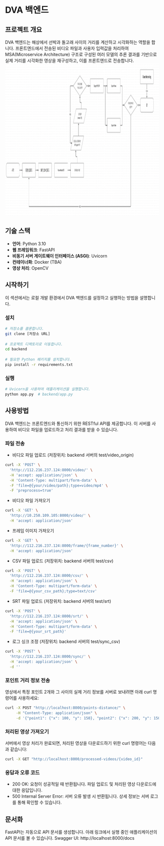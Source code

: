 # DVA 백엔드

## 프로젝트 개요
DVA 백엔드는 해상에서 선박과 돌고래 사이의 거리를 계산하고 시각화하는 역할을 합니다. 프론트엔드에서 전송된 비디오 파일과 사용자 입력값을 처리하여 MSA(Microservice Architecture) 구조로 구성된 여러 모델의 추론 결과를 기반으로 실제 거리를 시각화한 영상을 재구성하고, 이를 프론트엔드로 전송합니다.
<img src="./doc_img/overall.png" height="500">

## 기술 스택
- **언어**: Python 3.10
- **웹 프레임워크**: FastAPI
- **비동기 서버 게이트웨이 인터페이스 (ASGI)**: Uvicorn
- **컨테이너화**: Docker (TBA)
- **영상 처리**: OpenCV

## 시작하기
이 섹션에서는 로컬 개발 환경에서 DVA 백엔드를 설정하고 실행하는 방법을 설명합니다.

### 설치
```bash
# 저장소를 클론합니다.
git clone [저장소 URL]

# 프로젝트 디렉토리로 이동합니다.
cd backend

# 필요한 Python 패키지를 설치합니다.
pip install -r requirements.txt
```

### 실행
```bash
# Uvicorn을 사용하여 애플리케이션을 실행합니다.
python app.py  # backend/app.py
```

## 사용방법
DVA 백엔드는 프론트엔드와 통신하기 위한 RESTful API를 제공합니다. 이 서버를 사용하여 비디오 파일을 업로드하고 처리 결과를 받을 수 있습니다.

### 파일 전송
* 비디오 파일 업로드 (저장위치: backend 서버의 test/video_origin)
```bash
curl -X 'POST' \
  'http://112.216.237.124:8000/video/' \
  -H 'accept: application/json' \
  -H 'Content-Type: multipart/form-data' \
  -F 'file=@{your/video/path};type=video/mp4' \
  -F 'preprocess=true'
```

* 비디오 파일 가져오기
```bash
curl -X 'GET' \
  'http://10.250.109.105:8000/video/' \
  -H 'accept: application/json'
```

* 프레임 이미지 가져오기
```bash
curl -X 'GET' \
  'http://112.216.237.124:8000/frame/{frame_number}' \
  -H 'accept: application/json'
```

* CSV 파일 업로드 (저장위치: backend 서버의 test/csv)
```bash
curl -X 'POST' \
  'http://112.216.237.124:8000/csv/' \
  -H 'accept: application/json' \
  -H 'Content-Type: multipart/form-data' \
  -F 'file=@{your_csv_path};type=text/csv'
```

* SRT 파일 업로드 (저장위치: backend 서버의 test/srt)
```bash
curl -X 'POST' \
  'http://112.216.237.124:8000/srt/' \
  -H 'accept: application/json' \
  -H 'Content-Type: multipart/form-data' \
  -F 'file=@{your_srt_path}'
```

* 로그 싱크 조정 (저장위치: backend 서버의 test/sync_csv)
```bash
curl -X 'POST' \
  'http://112.216.237.124:8000/sync/' \
  -H 'accept: application/json' \
  -d ''
```

### 포인트 거리 정보 전송
영상에서 특정 포인트 2개와 그 사이의 실제 거리 정보를 서버로 보내려면 아래 curl 명령어를 사용하세요:
```bash
curl -X POST "http://localhost:8000/points-distance/" \
     -H "Content-Type: application/json" \
     -d '{"point1": {"x": 100, "y": 150}, "point2": {"x": 200, "y": 150}, "distance": 5.0}'
```

### 처리된 영상 가져오기
서버에서 영상 처리가 완료되면, 처리된 영상을 다운로드하기 위한 curl 명령어는 다음과 같습니다:
```bash
curl -X GET "http://localhost:8000/processed-videos/{video_id}"

```

### 응답과 오류 코드
* 200 OK: 요청이 성공적일 때 반환됩니다. 파일 업로드 및 처리된 영상 다운로드에 대한 응답입니다.
* 500 Internal Server Error: 서버 오류 발생 시 반환됩니다. 상세 정보는 서버 로그를 통해 확인할 수 있습니다.

## 문서화
FastAPI는 자동으로 API 문서를 생성합니다. 아래 링크에서 실행 중인 애플리케이션의 API 문서를 볼 수 있습니다.
Swagger UI: http://localhost:8000/docs
